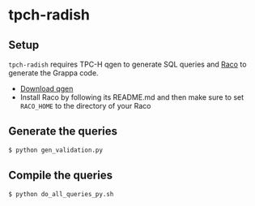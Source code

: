 # tpch-radish

## Setup

`tpch-radish` requires TPC-H qgen to generate SQL queries and [Raco](https://github.com/uwescience/raco) to generate the Grappa code.

- [Download qgen](http://www.tpc.org/tpch/tools_download/dbgen-download-request.asp)
- Install Raco by following its README.md and then make sure to set `RACO_HOME` to the directory of your Raco

## Generate the queries

```bash
$ python gen_validation.py
```

## Compile the queries

```bash
$ python do_all_queries_py.sh
```

